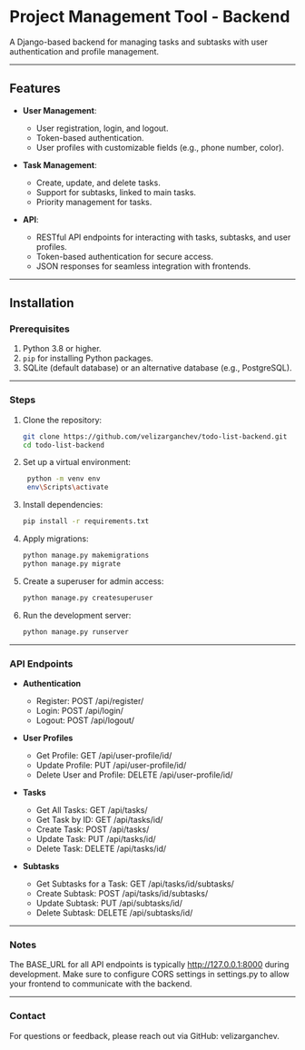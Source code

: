# Project Management Tool - Backend

A Django-based backend for managing tasks and subtasks with user authentication and profile management.

---

## Features

- **User Management**: 
  - User registration, login, and logout.
  - Token-based authentication.
  - User profiles with customizable fields (e.g., phone number, color).

- **Task Management**:
  - Create, update, and delete tasks.
  - Support for subtasks, linked to main tasks.
  - Priority management for tasks.

- **API**:
  - RESTful API endpoints for interacting with tasks, subtasks, and user profiles.
  - Token-based authentication for secure access.
  - JSON responses for seamless integration with frontends.

---

## Installation

### Prerequisites

1. Python 3.8 or higher.
2. `pip` for installing Python packages.
3. SQLite (default database) or an alternative database (e.g., PostgreSQL).

---

### Steps

1. Clone the repository:
   ```bash
   git clone https://github.com/velizarganchev/todo-list-backend.git
   cd todo-list-backend
2. Set up a virtual environment:
   ```bash
    python -m venv env
    env\Scripts\activate
4. Install dependencies:
    ```bash
    pip install -r requirements.txt
6. Apply migrations:
    ```bash
    python manage.py makemigrations
    python manage.py migrate
8. Create a superuser for admin access:
    ```bash
    python manage.py createsuperuser
10. Run the development server:
    ```bash
    python manage.py runserver
    
---

### API Endpoints

- **Authentication**
  - Register: POST /api/register/
  - Login: POST /api/login/
  - Logout: POST /api/logout/

- **User Profiles**
  - Get Profile: GET /api/user-profile/id/
  - Update Profile: PUT /api/user-profile/id/
  - Delete User and Profile: DELETE /api/user-profile/id/

- **Tasks**
  - Get All Tasks: GET /api/tasks/
  - Get Task by ID: GET /api/tasks/id/
  - Create Task: POST /api/tasks/
  - Update Task: PUT /api/tasks/id/
  - Delete Task: DELETE /api/tasks/id/

- **Subtasks**
  - Get Subtasks for a Task: GET /api/tasks/id/subtasks/
  - Create Subtask: POST /api/tasks/id/subtasks/
  - Update Subtask: PUT /api/subtasks/id/
  - Delete Subtask: DELETE /api/subtasks/id/

---

### Notes
The BASE_URL for all API endpoints is typically http://127.0.0.1:8000 during development.
Make sure to configure CORS settings in settings.py to allow your frontend to communicate with the backend.

---

### Contact
For questions or feedback, please reach out via GitHub: velizarganchev.
